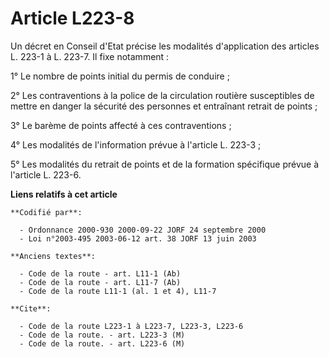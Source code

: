 # Article L223-8

Un décret en Conseil d'Etat précise les modalités d'application des articles L. 223-1 à L. 223-7. Il fixe notamment :

1° Le nombre de points initial du permis de conduire ;

2° Les contraventions à la police de la circulation routière susceptibles de mettre en danger la sécurité des personnes et
entraînant retrait de points ;

3° Le barème de points affecté à ces contraventions ;

4° Les modalités de l'information prévue à l'article L. 223-3 ;

5° Les modalités du retrait de points et de la formation spécifique prévue à l'article L. 223-6.

**Liens relatifs à cet article**

	**Codifié par**:

	  - Ordonnance 2000-930 2000-09-22 JORF 24 septembre 2000
	  - Loi n°2003-495 2003-06-12 art. 38 JORF 13 juin 2003

	**Anciens textes**:

	  - Code de la route - art. L11-1 (Ab)
	  - Code de la route - art. L11-7 (Ab)
	  - Code de la route L11-1 (al. 1 et 4), L11-7

	**Cite**:

	  - Code de la route L223-1 à L223-7, L223-3, L223-6
	  - Code de la route. - art. L223-3 (M)
	  - Code de la route. - art. L223-6 (M)
